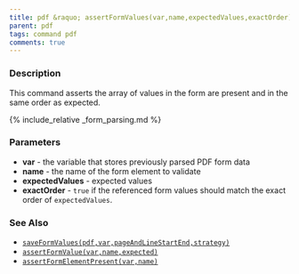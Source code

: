 ```yaml
---
title: pdf &raquo; assertFormValues(var,name,expectedValues,exactOrder)
parent: pdf
tags: command pdf
comments: true
---
```


### Description
This command asserts the array of values in the form are present and in the same order as expected.

{% include_relative _form_parsing.md %}


### Parameters
- **var** \- the variable that stores previously parsed PDF form data
- **name** - the name of the form element to validate
- **expectedValues** \- expected values
- **exactOrder** \- `true` if the referenced form values should match the exact order of `expectedValues`.


### See Also
- [`saveFormValues(pdf,var,pageAndLineStartEnd,strategy)`](saveFormValues(pdf,var,pageAndLineStartEnd,strategy))
- [`assertFormValue(var,name,expected)`](assertFormValue(var,name,expected))
- [`assertFormElementPresent(var,name)`](assertFormElementPresent(var,name))

